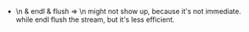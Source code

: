 - \n & endl & flush => \n might not show up, because it's not immediate. while endl flush the stream, but it's less efficient.
